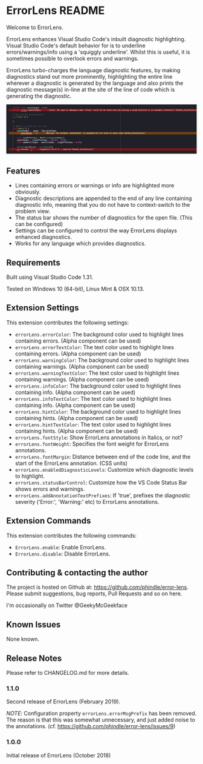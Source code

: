 # ErrorLens README

Welcome to ErrorLens.

ErrorLens enhances Visual Studio Code's inbuilt diagnostic highlighting. Visual Studio Code's default behavior for is to underline errors/warnings/info using a 'squiggly underline'. Whilst this is useful, it is sometimes possible to overlook errors and warnings.

ErrorLens turbo-charges the language diagnostic features, by making diagnostics stand out more prominently, highlighting the entire line wherever a diagnostic is generated by the language and also prints the diagnostic message(s) in-line at the site of the line of code which is generating the diagnostic.

![ErrorLens example](images/Screenshot-1.png)

## Features

* Lines containing errors or warnings or info are highlighted more obviously.
* Diagnostic descriptions are appended to the end of any line containing diagnostic info, meaning that you do not have to context-switch to the problem view.
* The status bar shows the number of diagnostics for the open file. (This can be configured)
* Settings can be configured to control the way ErrorLens displays enhanced diagnostics.
* Works for any language which provides diagnostics.

## Requirements

Built using Visual Studio Code 1.31.

Tested on Windows 10 (64-bit), Linux Mint & OSX 10.13.

## Extension Settings

This extension contributes the following settings:

* `errorLens.errorColor`: The background color used to highlight lines containing errors. (Alpha component can be used)
* `errorLens.errorTextColor`: The text color used to highlight lines containing errors. (Alpha component can be used)
* `errorLens.warningColor`: The background color used to highlight lines containing warnings. (Alpha component can be used)
* `errorLens.warningTextColor`: The text color used to highlight lines containing warnings. (Alpha component can be used)
* `errorLens.infoColor`: The background color used to highlight lines containing info. (Alpha component can be used)
* `errorLens.infoTextColor`: The text color used to highlight lines containing info. (Alpha component can be used)
* `errorLens.hintColor`: The background color used to highlight lines containing hints. (Alpha component can be used)
* `errorLens.hintTextColor`: The text color used to highlight lines containing hints. (Alpha component can be used)
* `errorLens.fontStyle`: Show ErrorLens annotations in Italics, or not?
* `errorLens.fontWeight`: Specifies the font weight for ErrorLens annotations.
* `errorLens.fontMargin`: Distance between end of the code line, and the start of the ErrorLens annotation. (CSS units)
* `errorLens.enabledDiagnosticLevels`: Customize which diagnostic levels to highlight.
* `errorLens.statusBarControl`: Customize how the VS Code Status Bar shows errors and warnings.
* `errorLens.addAnnotationTextPrefixes`: If 'true', prefixes the diagnostic severity ('Error:', 'Warning:' etc) to ErrorLens annotations.

## Extension Commands

This extension contributes the following commands:

* `ErrorLens.enable`: Enable ErrorLens.
* `ErrorLens.disable`: Disable ErrorLens.

## Contributing & contacting the author

The project is hosted on Github at: <https://github.com/phindle/error-lens>. Please submit suggestions, bug reports, Pull Requests and so on here.

I'm occasionally on Twitter @GeekyMcGeekface

## Known Issues

None known.

## Release Notes

Please refer to CHANGELOG.md for more details.

### 1.1.0

Second release of ErrorLens (February 2019).

*NOTE*: Configuration property `errorLens.errorMsgPrefix` has been removed. The reason is that this was somewhat unnecessary, and just added noise to the annotations. (cf. <https://github.com/phindle/error-lens/issues/9>)

### 1.0.0

Initial release of ErrorLens (October 2018)
